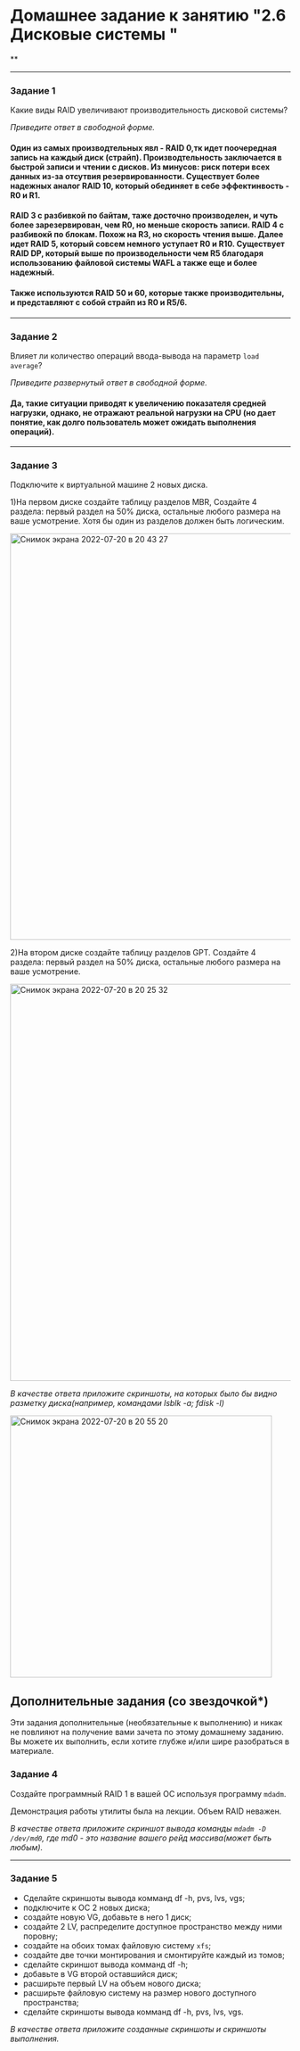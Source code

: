 # Домашнее задание к занятию "2.6 Дисковые системы "

**

---

### Задание 1

Какие виды RAID увеличивают производительность дисковой системы?

*Приведите ответ в свободной форме.*
#### Один из самых производтельных явл - RAID 0,тк идет поочередная запись на каждый диск (страйп). Производтельность заключается в быстрой записи и чтении с дисков. Из минусов: риск потери всех данных из-за отсутвия резервированности. Существует более надежных аналог RAID 10, который обединяет в себе эффектинвость - R0 и R1. 
#### RAID 3 с разбивкой по байтам, таже досточно производелен, и чуть более зарезервирован, чем R0, но меньше скорость записи. RAID 4 с разбивокй по блокам. Похож на R3, но скорость чтения выше. Далее идет RAID 5, который совсем немного уступает R0 и R10. Существует RAID DP, который выше по производельности чем R5 благодаря использованию файловой системы WAFL  а также еще и более надежный.  
#### Также используются RAID 50 и 60, которые также производительны, и представляют с собой страйп из R0 и R5/6.   
---

### Задание 2

Влияет ли количество операций ввода-вывода на параметр `load average`?

*Приведите развернутый ответ в свободной форме.*
#### Да, такие ситуации приводят к увеличению показателя средней нагрузки, однако, не отражают реальной нагрузки на CPU (но дает понятие, как долго пользователь может ожидать выполнения операций).

---

### Задание 3

Подключите к виртуальной машине 2 новых диска. 

1)На первом диске создайте таблицу разделов MBR, Создайте 4 раздела: первый раздел на 50% диска, остальные любого размера на ваше усмотрение. Хотя бы один из разделов должен быть логическим.

<img width="729" alt="Снимок экрана 2022-07-20 в 20 43 27" src="https://user-images.githubusercontent.com/107577468/180049435-b1a8207a-2375-4c79-b501-8ade97747b60.png">


2)На втором диске создайте таблицу разделов GPT. Создайте 4 раздела: первый раздел на 50% диска, остальные любого размера на ваше усмотрение.

<img width="712" alt="Снимок экрана 2022-07-20 в 20 25 32" src="https://user-images.githubusercontent.com/107577468/180049469-765f09ee-9f4d-4235-832d-e3c4a5484f68.png">


*В качестве ответа приложите скриншоты, на которых было бы видно разметку диска(например, командами lsblk -a; fdisk -l)*

<img width="470" alt="Снимок экрана 2022-07-20 в 20 55 20" src="https://user-images.githubusercontent.com/107577468/180050067-3a9d1688-ba2d-4dd7-bd77-60182cb169a4.png">



## Дополнительные задания (со звездочкой*)
Эти задания дополнительные (необязательные к выполнению) и никак не повлияют на получение вами зачета по этому домашнему заданию. Вы можете их выполнить, если хотите глубже и/или шире разобраться в материале.

### Задание 4

Создайте программный RAID 1 в вашей ОС используя программу `mdadm`.

Демонстрация работы утилиты была на лекции. Объем RAID неважен.

*В качестве ответа приложите скриншот вывода команды `mdadm -D /dev/md0`, где md0 - это название вашего рейд массива(может быть любым).*

---

### Задание 5

* Сделайте скриншоты вывода комманд df -h, pvs, lvs, vgs;
* подключите к ОС 2 новых диска;
* создайте новую VG, добавьте в него 1 диск;
* создайте 2 LV, распределите доступное пространство между ними поровну;
* создайте на обоих томах файловую систему `xfs`;
* создайте две точки монтирования и смонтируйте каждый из томов;
* сделайте скриншот вывода комманд df -h;
* добавьте в VG второй оставшийся диск;
* расширьте первый LV на объем нового диска;
* расширьте файловую систему на размер нового доступного пространства;
* сделайте скриншоты вывода комманд df -h, pvs, lvs, vgs.

*В качестве ответа приложите созданные скриншоты и скриншоты выполнения.*

